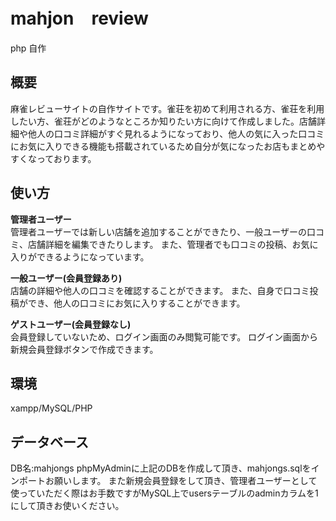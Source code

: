 # mahjon　review
php 自作
## 概要
麻雀レビューサイトの自作サイトです。雀荘を初めて利用される方、雀荘を利用したい方、雀荘がどのようなところか知りたい方に向けて作成しました。店舗詳細や他人の口コミ詳細がすぐ見れるようになっており、他人の気に入った口コミにお気に入りできる機能も搭載されているため自分が気になったお店もまとめやすくなっております。
 
## 使い方
**管理者ユーザー**  
管理者ユーザーでは新しい店舗を追加することができたり、一般ユーザーの口コミ、店舗詳細を編集できたりします。
また、管理者でも口コミの投稿、お気に入りができるようになっています。

**一般ユーザー(会員登録あり)**  
店舗の詳細や他人の口コミを確認することができます。
また、自身で口コミ投稿ができ、他人の口コミにお気に入りすることができます。

**ゲストユーザー(会員登録なし)**  
会員登録していないため、ログイン画面のみ閲覧可能です。
ログイン画面から新規会員登録ボタンで作成できます。
## 環境
xampp/MySQL/PHP
## データベース
DB名:mahjongs
phpMyAdminに上記のDBを作成して頂き、mahjongs.sqlをインポートお願いします。 また新規会員登録をして頂き、管理者ユーザーとして使っていただく際はお手数ですがMySQL上でusersテーブルのadminカラムを1にして頂きお使いください。 
